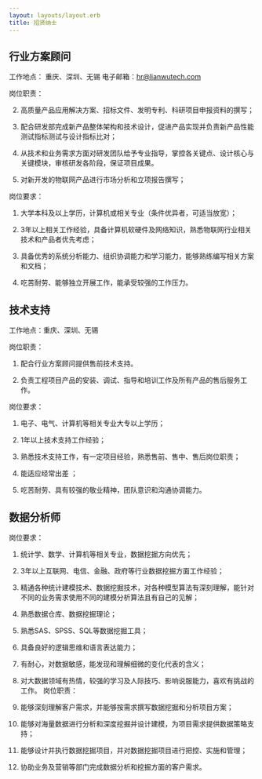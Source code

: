 ```yaml
---
layout: layouts/layout.erb
title: 招贤纳士
---
```

## 行业方案顾问

工作地点： 重庆、深圳、无锡
电子邮箱：<hr@lianwutech.com>

岗位职责：

2. 高质量产品应用解决方案、招标文件、发明专利、科研项目申报资料的撰写；

3.  配合研发部完成新产品整体架构和技术设计，促进产品实现并负责新产品性能测试指标测试与设计指标比对；

4.  从技术和业务需求方面对研发团队给予专业指导，掌控各关键点、设计核心与关键模块，审核研发各阶段，保证项目成果。

5.  对新开发的物联网产品进行市场分析和立项报告撰写；

岗位要求：

1. 大学本科及以上学历，计算机或相关专业（条件优异者，可适当放宽）；

2. 3年以上相关工作经验，具备计算机软硬件及网络知识，熟悉物联网行业相关技术和产品者优先考虑；

3. 具备优秀的系统分析能力、组织协调能力和学习能力，能够熟练编写相关方案和文档；

4. 吃苦耐劳、能够独立开展工作，能承受较强的工作压力。



## 技术支持

工作地点：重庆、深圳、无锡

岗位职责：

1. 配合行业方案顾问提供售前技术支持。

2. 负责工程项目产品的安装、调试、指导和培训工作及所有产品的售后服务工作。

岗位要求：

1. 电子、电气、计算机等相关专业大专以上学历；

2. 1年以上技术支持工作经验；

3. 熟悉技术支持工作，有一定项目经验，熟悉售前、售中、售后岗位职责；

4. 能适应经常出差 ；

5. 吃苦耐劳、具有较强的敬业精神，团队意识和沟通协调能力。



## 数据分析师

岗位要求： 

1. 统计学、数学、计算机等相关专业，数据挖掘方向优先； 

2. 3年以上互联网、电信、金融、政府等行业数据挖掘方面工作经验； 

3. 精通各种统计建模技术、数据挖掘技术，对各种模型算法有深刻理解，能针对不同的业务需求使用不同的建模分析算法且有自己的见解； 

4. 熟悉数据仓库、数据挖掘理论； 

5. 熟悉SAS、SPSS、SQL等数据挖掘工具； 

6. 具备良好的逻辑思维和语言表达能力； 

7. 有耐心，对数据敏感，能发现和理解细微的变化代表的含义； 

8. 对大数据领域有热情，较强的学习及人际技巧、影响说服能力，喜欢有挑战的工作。 岗位职责： 

1. 能够深刻理解客户需求，并能够按需求撰写数据挖掘和分析项目方案； 

2. 能够对海量数据进行分析和深度挖掘并设计建模，为项目需求提供数据策略支持； 

3. 能够设计并执行数据挖掘项目，并对数据挖掘项目进行把控、实施和管理； 

4. 协助业务及营销等部门完成数据分析和挖掘方面的客户需求。

